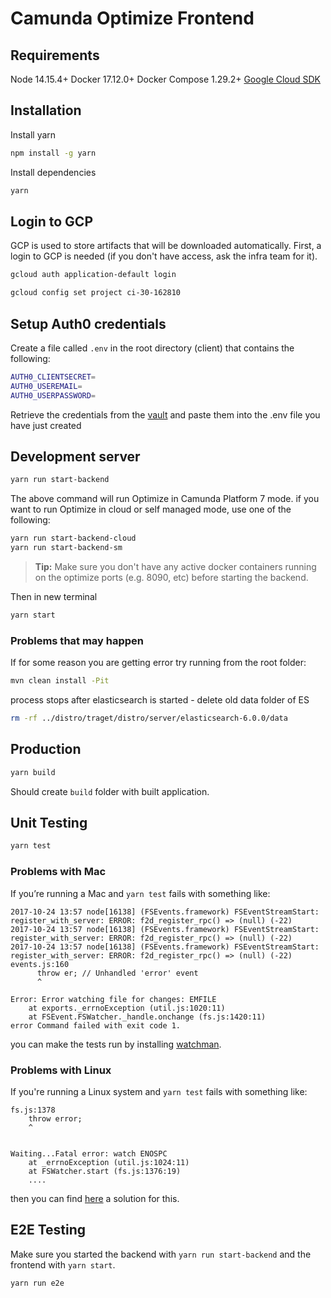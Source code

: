 # Camunda Optimize Frontend

## Requirements

Node 14.15.4+
Docker 17.12.0+
Docker Compose 1.29.2+
[Google Cloud SDK](https://cloud.google.com/sdk/docs/install)

## Installation

Install yarn

```bash
npm install -g yarn
```

Install dependencies

```bash
yarn
```

## Login to GCP

GCP is used to store artifacts that will be downloaded automatically.
First, a login to GCP is needed (if you don't have access, ask the infra team for it).

```bash
gcloud auth application-default login
```

```bash
gcloud config set project ci-30-162810
```

## Setup Auth0 credentials

Create a file called `.env` in the root directory (client) that contains the following:
```bash
AUTH0_CLIENTSECRET=
AUTH0_USEREMAIL=
AUTH0_USERPASSWORD=
```

Retrieve the credentials from the [vault](https://vault.int.camunda.com/ui/vault/secrets/secret/show/products/optimize/ci/jenkins) and paste them into the .env file you have just created


## Development server

```bash
yarn run start-backend
```

The above command will run Optimize in Camunda Platform 7 mode.
if you want to run Optimize in cloud or self managed mode, use one of the following:

```bash
yarn run start-backend-cloud
yarn run start-backend-sm
```
> **Tip:**
  Make sure you don't have any active docker containers running on the optimize ports (e.g. 8090, etc) before starting the backend.

Then in new terminal

```bash
yarn start
```

### Problems that may happen

If for some reason you are getting error try running from the root folder:

```bash
mvn clean install -Pit
```

process stops after elasticsearch is started - delete old data folder of ES

```bash
rm -rf ../distro/traget/distro/server/elasticsearch-6.0.0/data
```

## Production

```bash
yarn build
```

Should create ``build`` folder with built application.

## Unit Testing

```bash
yarn test
```

### Problems with Mac

If you’re running a Mac and `yarn test` fails with something like:

```
2017-10-24 13:57 node[16138] (FSEvents.framework) FSEventStreamStart: register_with_server: ERROR: f2d_register_rpc() => (null) (-22)
2017-10-24 13:57 node[16138] (FSEvents.framework) FSEventStreamStart: register_with_server: ERROR: f2d_register_rpc() => (null) (-22)
2017-10-24 13:57 node[16138] (FSEvents.framework) FSEventStreamStart: register_with_server: ERROR: f2d_register_rpc() => (null) (-22)
events.js:160
      throw er; // Unhandled 'error' event
      ^

Error: Error watching file for changes: EMFILE
    at exports._errnoException (util.js:1020:11)
    at FSEvent.FSWatcher._handle.onchange (fs.js:1420:11)
error Command failed with exit code 1.

```

you can make the tests run by installing [watchman](https://facebook.github.io/watchman/docs/install.html).

### Problems with Linux

If you're running a Linux system and `yarn test` fails with something like:

```
fs.js:1378
    throw error;
    ^


Waiting...Fatal error: watch ENOSPC
    at _errnoException (util.js:1024:11)
    at FSWatcher.start (fs.js:1376:19)
    ....
```

then you can find [here](https://stackoverflow.com/a/17437601) a solution for this.

## E2E Testing

Make sure you started the backend with `yarn run start-backend` and the frontend with `yarn start`.

```bash
yarn run e2e
```
